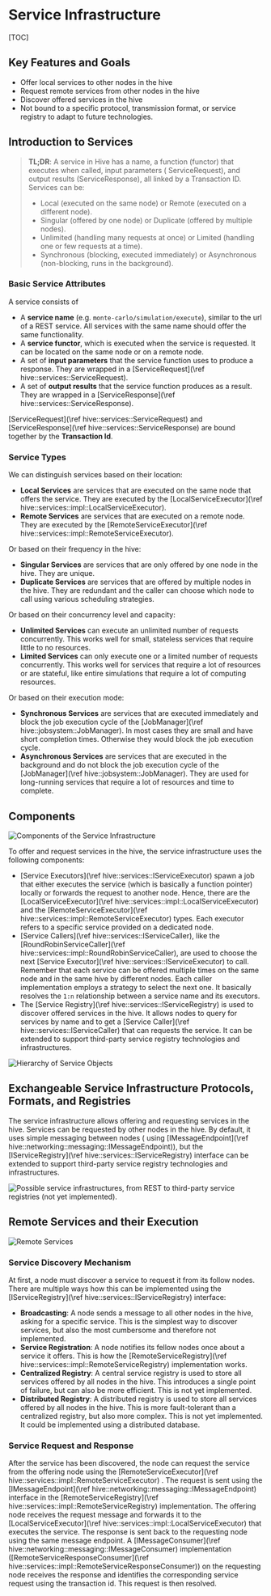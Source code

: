 # Service Infrastructure

[TOC]

## Key Features and Goals

* Offer local services to other nodes in the hive
* Request remote services from other nodes in the hive
* Discover offered services in the hive
* Not bound to a specific protocol, transmission format, or service registry to adapt to future technologies.

## Introduction to Services

> **TL;DR**: A service in Hive has a name, a function (functor) that executes when called, input parameters (
> ServiceRequest), and output results (ServiceResponse), all linked by a Transaction ID. Services can be:
> * Local (executed on the same node) or Remote (executed on a different node).
> * Singular (offered by one node) or Duplicate (offered by multiple nodes).
> * Unlimited (handling many requests at once) or Limited (handling one or few requests at a time).
> * Synchronous (blocking, executed immediately) or Asynchronous (non-blocking, runs in the background).

### Basic Service Attributes

A service consists of

* A **service name** (e.g. `monte-carlo/simulation/execute`), similar to the url of a REST service. All services with
  the same name should offer the same functionality.
* A **service functor**, which is executed when the service is requested. It can be located on the same node or on a
  remote node.
* A set of **input parameters** that the service function uses to produce a response. They are wrapped in
  a [ServiceRequest](\ref hive::services::ServiceRequest).
* A set of **output results** that the service function produces as a result. They are wrapped in
  a [ServiceResponse](\ref hive::services::ServiceResponse).

[ServiceRequest](\ref hive::services::ServiceRequest) and [ServiceResponse](\ref hive::services::ServiceResponse) are
bound together by the **Transaction Id**.

### Service Types

We can distinguish services based on their location:

* **Local Services** are services that are executed on the same node that offers the service. They are executed by the
  [LocalServiceExecutor](\ref hive::services::impl::LocalServiceExecutor).
* **Remote Services** are services that are executed on a remote node. They are executed by the
  [RemoteServiceExecutor](\ref hive::services::impl::RemoteServiceExecutor).

Or based on their frequency in the hive:

* **Singular Services** are services that are only offered by one node in the hive. They are unique.
* **Duplicate Services** are services that are offered by multiple nodes in the hive. They are redundant and the
  caller can choose which node to call using various scheduling strategies.

Or based on their concurrency level and capacity:

* **Unlimited Services** can execute an unlimited number of requests concurrently. This works well for small, stateless
  services that require little to no resources.
* **Limited Services** can only execute one or a limited number of requests concurrently. This works well for services
  that require a lot of resources or are stateful, like entire simulations that require a lot of computing resources.

Or based on their execution mode:

* **Synchronous Services** are services that are executed immediately and block the job execution cycle of
  the [JobManager](\ref hive::jobsystem::JobManager). In most cases they are small and have short completion times.
  Otherwise they would block the job execution cycle.
* **Asynchronous Services** are services that are executed in the background and do not block the job execution cycle of
  the [JobManager](\ref hive::jobsystem::JobManager). They are used for long-running services that require a lot of
  resources and time to complete.

## Components

![Components of the Service Infrastructure](./images/services-uml.png)

To offer and request services in the hive, the service infrastructure uses the following components:

* [Service Executors](\ref hive::services::IServiceExecutor) spawn a job that either executes the service (which is
  basically a function pointer) locally or forwards the request to another node. Hence, there are
  the [LocalServiceExecutor](\ref hive::services::impl::LocalServiceExecutor) and
  the [RemoteServiceExecutor](\ref hive::services::impl::RemoteServiceExecutor) types. Each executor refers to a
  specific
  service provided on a dedicated node.
* [Service Callers](\ref hive::services::IServiceCaller), like
  the [RoundRobinServiceCaller](\ref hive::services::impl::RoundRobinServiceCaller),
  are used to choose the next [Service Executor](\ref hive::services::IServiceExecutor) to call. Remember that each
  service
  can be offered multiple times on the same node and in the same hive by different nodes. Each caller implementation
  employs a strategy to select the next one. It basically resolves the `1:n` relationship between a service name and its
  executors.
* The [Service Registry](\ref hive::services::IServiceRegistry) is used to discover offered services in the hive. It
  allows nodes to query for services by name and to get a [Service Caller](\ref hive::services::IServiceCaller) that can
  requests the service. It can be extended to support third-party service registry technologies and infrastructures.

![Hierarchy of Service Objects](./images/services-objects.png)

## Exchangeable Service Infrastructure Protocols, Formats, and Registries

The service infrastructure allows offering and requesting services in the hive. Services can be requested by other nodes
in the hive. By default, it uses simple messaging between nodes (
using [IMessageEndpoint](\ref hive::networking::messaging::IMessageEndpoint)), but
the [IServiceRegistry](\ref hive::services::IServiceRegistry) interface can
be extended to support third-party service registry technologies and infrastructures.

![Possible service infrastructures, from REST to third-party service registries (not yet implemented).](./images/service-communication.png)

## Remote Services and their Execution

![Remote Services](./images/remote-service.png)

### Service Discovery Mechanism

At first, a node must discover a service to request it from its follow nodes. There are multiple ways how this can be
implemented using the [IServiceRegistry](\ref hive::services::IServiceRegistry) interface:

* **Broadcasting**: A node sends a message to all other nodes in the hive, asking for a specific service. This is the
  simplest way to discover services, but also the most cumbersome and therefore not implemented.
* **Service Registration**: A node notifies its fellow nodes once about a service it offers. This is how
  the [RemoteServiceRegistry](\ref hive::services::impl::RemoteServiceRegistry) implementation works.
* **Centralized Registry**: A central service registry is used to store all services offered by all nodes in the hive.
  This introduces a single point of failure, but can also be more efficient. This is not yet implemented.
* **Distributed Registry**: A distributed registry is used to store all services offered by all nodes in the hive. This
  is more fault-tolerant than a centralized registry, but also more complex. This is not yet implemented. It could be
  implemented using a distributed database.

### Service Request and Response

After the service has been discovered, the node can request the service from the offering node using
the [RemoteServiceExecutor](\ref hive::services::impl::RemoteServiceExecutor) . The request is sent
using the [IMessageEndpoint](\ref hive::networking::messaging::IMessageEndpoint) interface in
the [RemoteServiceRegistry](\ref hive::services::impl::RemoteServiceRegistry) implementation. The offering node receives
the
request message and forwards it to the [LocalServiceExecutor](\ref hive::services::impl::LocalServiceExecutor) that
executes the service. The response is sent back to the requesting node using the same message endpoint.
A [IMessageConsumer](\ref hive::networking::messaging::IMessageConsumer)
implementation ([RemoteServiceResponseConsumer](\ref hive::services::impl::RemoteServiceResponseConsumer)) on the
requesting node
receives the response and identifies the corresponding service request using the transaction id. This request is then
resolved.
